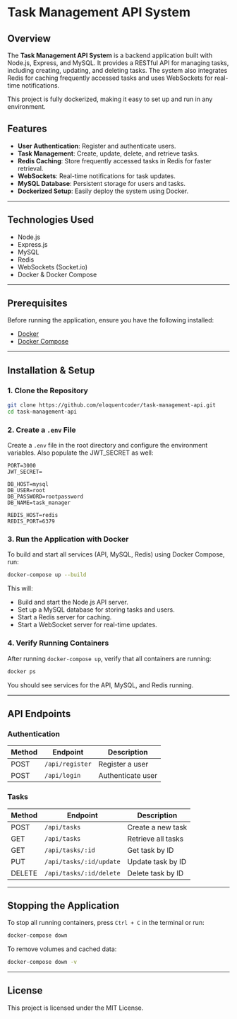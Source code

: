 # Task Management API System

## Overview
The **Task Management API System** is a backend application built with Node.js, Express, and MySQL. It provides a RESTful API for managing tasks, including creating, updating, and deleting tasks. The system also integrates Redis for caching frequently accessed tasks and uses WebSockets for real-time notifications.

This project is fully dockerized, making it easy to set up and run in any environment.

## Features
- **User Authentication**: Register and authenticate users.
- **Task Management**: Create, update, delete, and retrieve tasks.
- **Redis Caching**: Store frequently accessed tasks in Redis for faster retrieval.
- **WebSockets**: Real-time notifications for task updates.
- **MySQL Database**: Persistent storage for users and tasks.
- **Dockerized Setup**: Easily deploy the system using Docker.

---

## Technologies Used
- Node.js
- Express.js
- MySQL
- Redis
- WebSockets (Socket.io)
- Docker & Docker Compose

---

## Prerequisites
Before running the application, ensure you have the following installed:
- [Docker](https://www.docker.com/get-started)
- [Docker Compose](https://docs.docker.com/compose/install/)

---

## Installation & Setup
### 1. Clone the Repository
```bash
git clone https://github.com/eloquentcoder/task-management-api.git
cd task-management-api
```

### 2. Create a `.env` File
Create a `.env` file in the root directory and configure the environment variables. Also populate the JWT_SECRET as well:

```env
PORT=3000
JWT_SECRET=

DB_HOST=mysql
DB_USER=root
DB_PASSWORD=rootpassword
DB_NAME=task_manager

REDIS_HOST=redis
REDIS_PORT=6379
```

### 3. Run the Application with Docker
To build and start all services (API, MySQL, Redis) using Docker Compose, run:
```bash
docker-compose up --build
```

This will:
- Build and start the Node.js API server.
- Set up a MySQL database for storing tasks and users.
- Start a Redis server for caching.
- Start a WebSocket server for real-time updates.

### 4. Verify Running Containers
After running `docker-compose up`, verify that all containers are running:
```bash
docker ps
```
You should see services for the API, MySQL, and Redis running.

---

## API Endpoints

### **Authentication**
| Method | Endpoint            | Description         |
|--------|--------------------|---------------------|
| POST   | `/api/register`     | Register a user    |
| POST   | `/api/login`        | Authenticate user  |

### **Tasks**
| Method | Endpoint            | Description            |
|--------|--------------------|------------------------|
| POST   | `/api/tasks`       | Create a new task      |
| GET    | `/api/tasks`       | Retrieve all tasks     |
| GET    | `/api/tasks/:id`   | Get task by ID         |
| PUT    | `/api/tasks/:id/update`   | Update task by ID      |
| DELETE | `/api/tasks/:id/delete`   | Delete task by ID      |

---

## Stopping the Application
To stop all running containers, press `Ctrl + C` in the terminal or run:
```bash
docker-compose down
```

To remove volumes and cached data:
```bash
docker-compose down -v
```

---

## License
This project is licensed under the MIT License.

